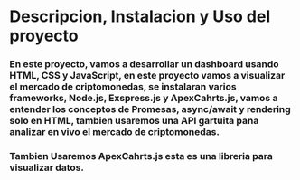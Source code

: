# Descripcion, Instalacion y Uso del proyecto

### En este proyecto, vamos a desarrollar un dashboard usando HTML, CSS y JavaScript, en este proyecto vamos a visualizar el mercado de criptomonedas, se instalaran varios frameworks, Node.js, Exspress.js y ApexCahrts.js, vamos a entender los conceptos de Promesas, async/await y rendering solo en HTML, tambien usaremos una API gartuita pana analizar en vivo el mercado de criptomonedas.

### Tambien Usaremos ApexCahrts.js esta es una libreria para visualizar datos.